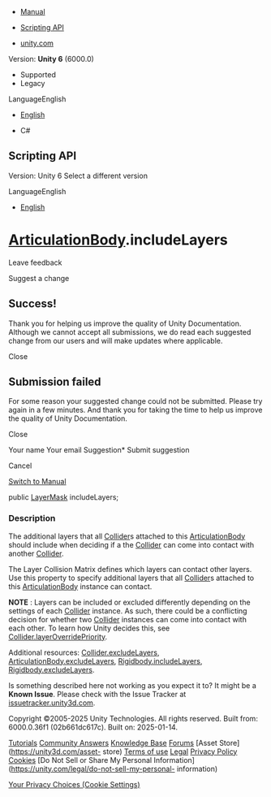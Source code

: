 [ ]()

  * [Manual](../Manual/index.html)
  * [Scripting API](../ScriptReference/index.html)

  * [unity.com](https://unity.com/)

Version: **Unity 6** (6000.0)

  * Supported
  * Legacy

LanguageEnglish

  * [English]()

  * C#

[ ](https://docs.unity3d.com)

## Scripting API

Version: Unity 6 Select a different version

LanguageEnglish

  * [English]()

#  [ArticulationBody](ArticulationBody.html).includeLayers

Leave feedback

Suggest a change

## Success!

Thank you for helping us improve the quality of Unity Documentation. Although
we cannot accept all submissions, we do read each suggested change from our
users and will make updates where applicable.

Close

## Submission failed

For some reason your suggested change could not be submitted. Please <a>try
again</a> in a few minutes. And thank you for taking the time to help us
improve the quality of Unity Documentation.

Close

Your name Your email Suggestion* Submit suggestion

Cancel

[Switch to Manual](../Manual/class-ArticulationBody.html "Go to
ArticulationBody Component in the Manual")

public [LayerMask](LayerMask.html) includeLayers;

### Description

The additional layers that all [Collider](Collider.html)s attached to this
[ArticulationBody](ArticulationBody.html) should include when deciding if a
the [Collider](Collider.html) can come into contact with another
[Collider](Collider.html).

The Layer Collision Matrix defines which layers can contact other layers. Use
this property to specify additional layers that all [Collider](Collider.html)s
attached to this [ArticulationBody](ArticulationBody.html) instance can
contact.  
  
**NOTE** : Layers can be included or excluded differently depending on the
settings of each [Collider](Collider.html) instance. As such, there could be a
conflicting decision for whether two [Collider](Collider.html) instances can
come into contact with each other. To learn how Unity decides this, see
[Collider.layerOverridePriority](Collider-layerOverridePriority.html).  
  
Additional resources: [Collider.excludeLayers](Collider-excludeLayers.html),
[ArticulationBody.excludeLayers](ArticulationBody-excludeLayers.html),
[Rigidbody.includeLayers](Rigidbody-includeLayers.html),
[Rigidbody.excludeLayers](Rigidbody-excludeLayers.html).

Is something described here not working as you expect it to? It might be a
**Known Issue**. Please check with the Issue Tracker at
[issuetracker.unity3d.com](https://issuetracker.unity3d.com).

Copyright ©2005-2025 Unity Technologies. All rights reserved. Built from:
6000.0.36f1 (02b661dc617c). Built on: 2025-01-14.

[Tutorials](https://unity3d.com/learn) [Community
Answers](https://answers.unity3d.com) [Knowledge
Base](https://support.unity3d.com/hc/en-us)
[Forums](https://forum.unity3d.com) [Asset Store](https://unity3d.com/asset-
store) [Terms of use](https://docs.unity3d.com/Manual/TermsOfUse.html)
[Legal](https://unity.com/legal) [Privacy
Policy](https://unity.com/legal/privacy-policy)
[Cookies](https://unity.com/legal/cookie-policy) [Do Not Sell or Share My
Personal Information](https://unity.com/legal/do-not-sell-my-personal-
information)

[Your Privacy Choices (Cookie Settings)](javascript:void\(0\);)

